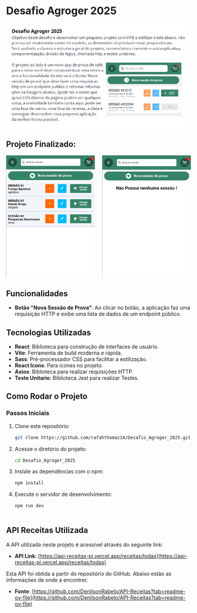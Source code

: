 # Desafio Agroger 2025

![Imagem](public/desafio.png) 

## Projeto Finalizado:
<div style="display: flex; justify-content: space-between;">
  <img src="public/projeto.png" width="48%" />
  <img src="public/projeto.1.png" width="48%" />
</div>

## Funcionalidades

- **Botão "Nova Sessão de Prova"**: Ao clicar no botão, a aplicação faz uma requisição HTTP e exibe uma lista de dados de um endpoint público.

## Tecnologias Utilizadas

- **React**: Biblioteca para construção de interfaces de usuário.
- **Vite**: Ferramenta de build moderna e rápida.
- **Sass**: Pré-processador CSS para facilitar a estilização.
- **React Icons**: Para ícones no projeto.
- **Axios**: Biblioteca para realizar requisições HTTP.
- **Teste Unitario**: Biblioteca Jest para realizar Testes.

## Como Rodar o Projeto

### Passos Iniciais

1. Clone este repositório:
   ```bash
   git clone https://github.com/rafahthomaz14/Desafio_Agroger_2025.git


2. Acesse o diretório do projeto:
   ```bash
   cd Desafio_Agroger_2025


3. Instale as dependências com o npm:
   ```bash
   npm install


4. Execute o servidor de desenvolvimento:
   ```bash
   npm run dev



## API Receitas Utilizada

A API utilizada neste projeto é acessível através do seguinte link:

- **API Link**: [https://api-receitas-pi.vercel.app/receitas/todas](https://api-receitas-pi.vercel.app/receitas/todas)

Esta API foi obtida a partir do repositório do GitHub. Abaixo estão as informações de onde a encontrei:

- **Fonte**: [https://github.com/DenilsonRabelo/API-Receitas?tab=readme-ov-file](https://github.com/DenilsonRabelo/API-Receitas?tab=readme-ov-file)